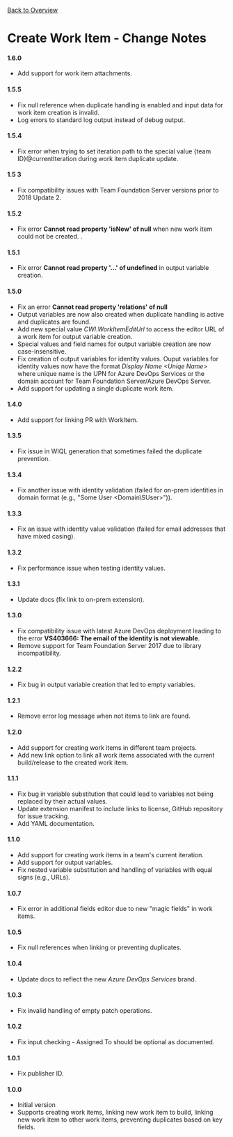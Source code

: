 [Back to Overview](./overview.md)

# Create Work Item - Change Notes

#### 1.6.0
- Add support for work item attachments.

#### 1.5.5
- Fix null reference when duplicate handling is enabled and input data for work item creation is invalid.
- Log errors to standard log output instead of debug output.

#### 1.5.4
- Fix error when trying to set iteration path to the special value {team ID}@currentIteration during work item duplicate update.

#### 1.5 3
- Fix compatibility issues with Team Foundation Server versions prior to 2018 Update 2.

#### 1.5.2
- Fix error **Cannot read property 'isNew' of null** when new work item could not be created.
.
#### 1.5.1
- Fix error **Cannot read property '...' of undefined** in output variable creation.

#### 1.5.0
- Fix an error **Cannot read property 'relations' of null**
- Output variables are now also created when duplicate handling is active and duplicates are found.
- Add new special value *CWI.WorkItemEditUrl* to access the editor URL of a work item for output variable creation.
- Special values and field names for output variable creation are now case-insensitive.
- Fix creation of output variables for identity values. Ouput variables for identity values now have the format *Display Name &lt;Uniqe Name&gt;* where unique name is the UPN for Azure DevOps Services or the domain account for Team Foundation Server/Azure DevOps Server.
- Add support for updating a single duplicate work item.

#### 1.4.0
- Add support for linking PR with WorkItem.

#### 1.3.5
- Fix issue in WIQL generation that sometimes failed the duplicate prevention.

#### 1.3.4
- Fix another issue with identity validation (failed for on-prem identities in domain format (e.g., "Some User <Domain\\SUser>")).

#### 1.3.3
- Fix an issue with identity value validation (failed for email addresses that have mixed casing).

#### 1.3.2
- Fix performance issue when testing identity values.

#### 1.3.1
- Update docs (fix link to on-prem extension).

#### 1.3.0
- Fix compatibility issue with latest Azure DevOps deployment leading to the error **VS403666: The email of the identity is not viewable**.
- Remove support for Team Foundation Server 2017 due to library incompatibility.

#### 1.2.2
- Fix bug in output variable creation that led to empty variables.

#### 1.2.1
- Remove error log message when not items to link are found.

#### 1.2.0
- Add support for creating work items in different team projects.
- Add new link option to link all work items associated with the current build/release to the created work item.

#### 1.1.1
- Fix bug in variable substitution that could lead to variables not being replaced by their actual values.
- Update extension manifest to include links to license, GitHub repository for issue tracking.
- Add YAML documentation.

#### 1.1.0
- Add support for creating work items in a team's current iteration.
- Add support for output variables.
- Fix nested variable substitution and handling of variables with equal signs (e.g., URLs).

#### 1.0.7
- Fix error in additional fields editor due to new "magic fields" in work items.

#### 1.0.5
- Fix null references when linking or preventing duplicates.

#### 1.0.4
- Update docs to reflect the new *Azure DevOps Services* brand.

#### 1.0.3
- Fix invalid handling of empty patch operations.

#### 1.0.2
- Fix input checking - Assigned To should be optional as documented.

#### 1.0.1
- Fix publisher ID.

#### 1.0.0
- Initial version
- Supports creating work items, linking new work item to build, linking new work item to other work items, preventing duplicates based on key fields.
